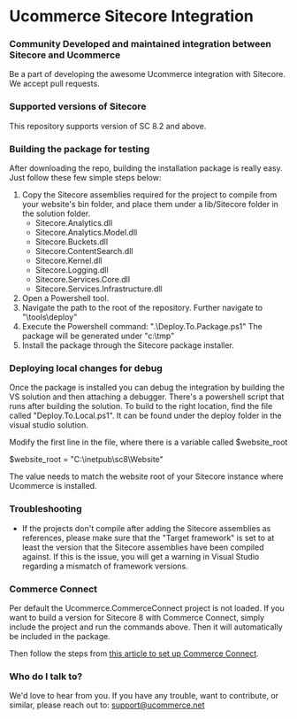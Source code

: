 # Ucommerce Sitecore Integration #

### Community Developed and maintained integration between Sitecore and Ucommerce ###
Be a part of developing the awesome Ucommerce integration with Sitecore. We accept pull requests.

### Supported versions of Sitecore ###

This repository supports version of SC 8.2 and above. 

### Building the package for testing ###

After downloading the repo, building the installation package is really easy. 
Just follow these few simple steps below:

1. Copy the Sitecore assemblies required for the project to compile from your website's bin folder, and place them under a lib/Sitecore folder in the solution folder. 
	- Sitecore.Analytics.dll
	- Sitecore.Analytics.Model.dll
	- Sitecore.Buckets.dll
	- Sitecore.ContentSearch.dll
	- Sitecore.Kernel.dll
	- Sitecore.Logging.dll
	- Sitecore.Services.Core.dll
	- Sitecore.Services.Infrastructure.dll
2. Open a Powershell tool.
3. Navigate the path to the root of the repository.
	Further navigate to "\tools\deploy"
4. Execute the Powershell command: ".\Deploy.To.Package.ps1"
	The package will be generated under "c:\tmp"
5. Install the package through the Sitecore package installer.

### Deploying local changes for debug ###

Once the package is installed you can debug the integration by building the VS solution and then attaching a debugger. 
There's a powershell script that runs after building the solution. To build to the right location, find the file called "Deploy.To.Local.ps1". It can be found under the deploy folder in the visual studio solution.

Modify the first line in the file, where there is a variable called $website_root

$website_root = "C:\inetpub\sc8\Website"

The value needs to match the website root of your Sitecore instance where Ucommerce is installed.

### Troubleshooting ###

- If the projects don't compile after adding the Sitecore assemblies as references, please make sure that the "Target framework" is set to at least the version that the Sitecore assemblies have been compiled against. If this is the issue, you will get a warning in Visual Studio regarding a mismatch of framework versions.

### Commerce Connect ###

Per default the Ucommerce.CommerceConnect project is not loaded. If you want to build a version for Sitecore 8 with Commerce Connect, simply include the project and run the commands above. Then it will automatically be included in the package. 

Then follow the steps from [this article to set up Commerce Connect](https://docs.ucommerce.net/ucommerce/v7.18/sitecore/Commerce-Connect/Installation.html).

### Who do I talk to? ###

We'd love to hear from you. If you have any trouble, want to contribute, or similar, please reach out to:
support@ucommerce.net